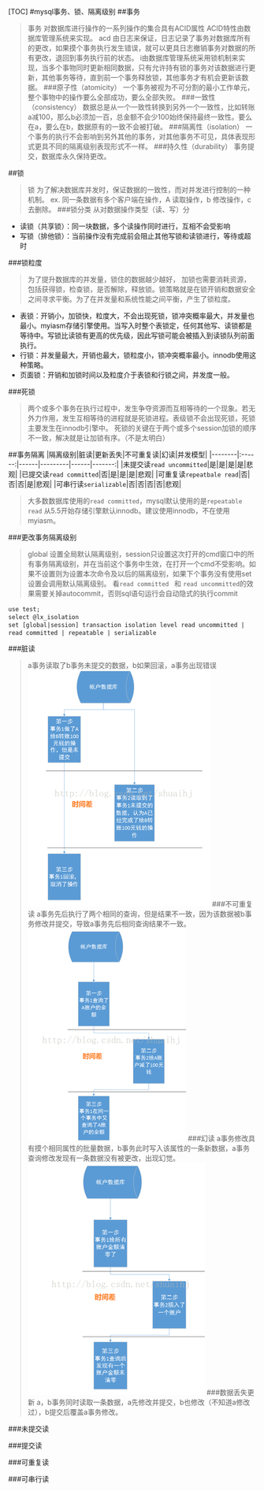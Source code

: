 [TOC]
#mysql事务、锁、隔离级别
##事务
>事务
对数据库进行操作的一系列操作的集合具有ACID属性
ACID特性由数据库管理系统来实现。
acd 由日志来保证，日志记录了事务对数据库所有的更改，如果摸个事务执行发生错误，就可以更具日志撤销事务对数据的所有更改，退回到事务执行前的状态。
i由数据库管理系统采用锁机制来实现，当多个事物同时更新相同数据，只有允许持有锁的事务对该数据进行更新，其他事务等待，直到前一个事务释放锁，其他事务才有机会更新该数据。
###原子性（atomicity）
>一个事务被视为不可分割的最小工作单元，整个事物中的操作要么全部成功，要么全部失败。
###一致性（consistency）
>数据总是从一个一致性转换到另外一个一致性，比如转账a减100，那么b必须加一百，总金额不会少100始终保持最终一致性。要么在a，要么在b，数据原有的一致不会被打破。
###隔离性（isolation）
>一个事务的执行不会影响到另外其他的事务，对其他事务不可见，具体表现形式更具不同的隔离级别表现形式不一样。
###持久性（durability）
>事务提交，数据库永久保持更改。

##锁
>锁
为了解决数据库并发时，保证数据的一致性，而对并发进行控制的一种机制。
ex. 同一条数据有多个客户端在操作，A 读取操作，b 修改操作，c 去删除。
###锁分类
>从对数据操作类型（读、写）分

- 读锁（共享锁）：同一块数据，多个读操作同时进行，互相不会受影响
- 写锁（排他锁）：当前操作没有完成前会阻止其他写锁和读锁进行，等待或超时

###锁粒度
>为了提升数据库的并发量，锁住的数据越少越好，
加锁也需要消耗资源，包括获得锁，检查锁，是否解除，释放锁。锁策略就是在锁开销和数据安全之间寻求平衡。为了在并发量和系统性能之间平衡，产生了锁粒度。

- 表锁：开销小，加锁快，粒度大，不会出现死锁，锁冲突概率最大，并发量也最小。myiasm存储引擎使用。当写入时整个表锁定，任何其他写、读锁都是等待中。写锁比读锁有更高的优先级，因此写锁可能会被插入到读锁队列前面执行。
- 行锁：并发量最大，开销也最大，锁粒度小，锁冲突概率最小。innodb使用这种策略。
- 页面锁：开销和加锁时间以及粒度介于表锁和行锁之间，并发度一般。

###死锁
>两个或多个事务在执行过程中，发生争夺资源而互相等待的一个现象。若无外力作用，发生互相等待的进程就是死锁进程。表级锁不会出现死锁，死锁主要发生在innodb引擎中。
死锁的关键在于两个或多个session加锁的顺序不一致，解决就是让加锁有序。（不是太明白）

##事务隔离
|隔离级别|脏读|更新丢失|不可重复读|幻读|并发模型|
|--------|:------:|------|---------|------|-------:|
|未提交读`read uncommitted`|是|是|是|是|悲观|
|已提交读`read committed`|否|是|是|是|悲观|
|可重复读`repeatbale read`|否|否|否|是|悲观|
|可串行读`serializable`|否|否|否|否|悲观|

>大多数数据库使用的`read committed`，mysql默认使用的是`repeatable read` 从5.5开始存储引擎默认innodb。建议使用innodb，不在使用myiasm。

###更改事务隔离级别
> global 设置全局默认隔离级别，session只设置这次打开的cmd窗口中的所有事务隔离级别，并在当前这个事务中生效，在打开一个cmd不受影响。如果不设置则为设置本次命令及以后的隔离级别，如果下个事务没有使用set设置会调用默认隔离级别。
>看`read committed ` 和 `read uncommitted`的效果需要关掉autocommit，否则sql语句运行会自动隐式的执行commit

```mysql
use test;
select @lx_isolation
set [global|session] transaction isolation level read uncommitted | read committed | repeatable | serializable
```
###脏读
>a事务读取了b事务未提交的数据，b如果回滚，a事务出现错误
![](./zangdu.png)
###不可重复读
>a事务先后执行了两个相同的查询，但是结果不一致，因为该数据被b事务修改并提交，导致a事务先后相同查询结果不一致。
![](./bukechongfudu.png)
###幻读
>a事务修改具有摸个相同属性的批量数据，b事务此时写入该属性的一条新数据，a事务查询修改发现有一条数据没有被更改，出现幻觉。
![](./huandu.png)
###数据丢失更新
>a，b事务同时读取一条数据，a先修改并提交，b也修改（不知道a修改过），b提交后覆盖a事务修改。

###未提交读

###提交读

###可重复读

###可串行读

[^footnote]: http://blog.csdn.net/xifeijian/article/details/45229247
[^footnote]: http://www.limisky.com/126.html
[^footnote]: https://tech.meituan.com/innodb-lock.html

